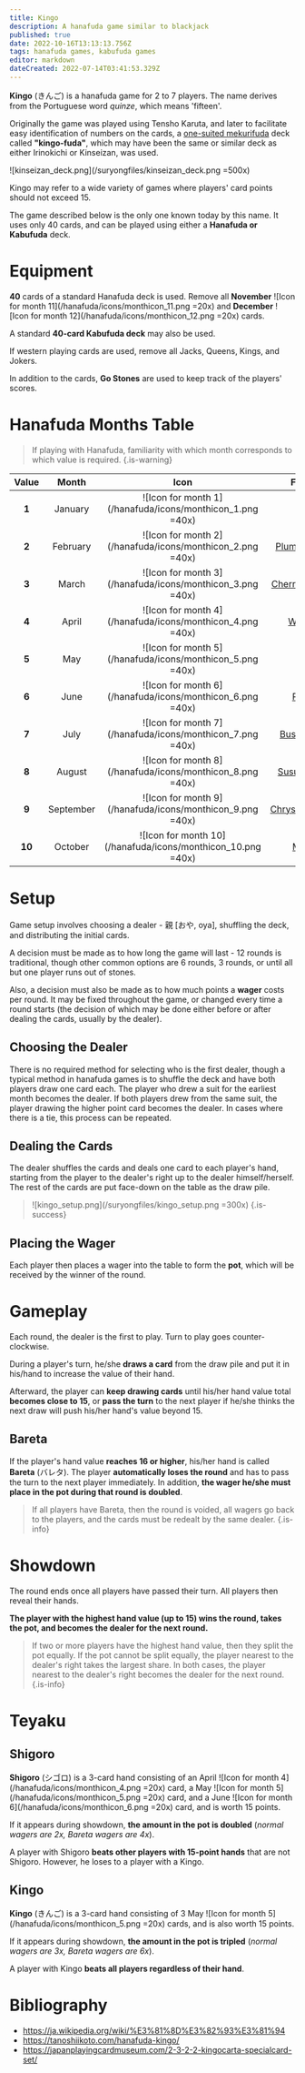 ```yaml
---
title: Kingo
description: A hanafuda game similar to blackjack
published: true
date: 2022-10-16T13:13:13.756Z
tags: hanafuda games, kabufuda games
editor: markdown
dateCreated: 2022-07-14T03:41:53.329Z
---
```


**Kingo** (きんご) is a hanafuda game for 2 to 7 players. The name derives from the Portuguese word *quinze*, which means 'fifteen'.

Originally the game was played using Tensho Karuta, and later to facilitate easy identification of numbers on the cards, a [one-suited mekurifuda](/en/one-suited-mekurifuda-variants) deck called **"kingo-fuda"**, which may have been the same or similar deck as either Irinokichi or Kinseizan, was used.

![kinseizan_deck.png](/suryongfiles/kinseizan_deck.png =500x)

Kingo may refer to a wide variety of games where players' card points should not exceed 15. 

The game described below is the only one known today by this name. It uses only 40 cards, and can be played using either a **Hanafuda or Kabufuda** deck.

# Equipment
**40** cards of a standard Hanafuda deck is used. Remove all **November** ![Icon for month 11](/hanafuda/icons/monthicon_11.png =20x) and **December** ![Icon for month 12](/hanafuda/icons/monthicon_12.png =20x) cards.

A standard **40-card Kabufuda deck** may also be used.

If western playing cards are used, remove all Jacks, Queens, Kings, and Jokers.

In addition to the cards, **Go Stones** are used to keep track of the players' scores.

# Hanafuda Months Table
>If playing with Hanafuda, familiarity with which month corresponds to which value is required.
{.is-warning}

|Value|Month|Icon|Flower|
|:---:|:---:|:---:|:---:|
|**1**|January|![Icon for month 1](/hanafuda/icons/monthicon_1.png =40x)|[Pine](/en/hanafuda/suits/pine)|
|**2**|February|![Icon for month 2](/hanafuda/icons/monthicon_2.png =40x)|[Plum Blossom](/en/hanafuda/suits/plum-blossom)|
|**3**|March|![Icon for month 3](/hanafuda/icons/monthicon_3.png =40x)|[Cherry Blossom](/en/hanafuda/suits/cherry-blossom)|
|**4**|April|![Icon for month 4](/hanafuda/icons/monthicon_4.png =40x)|[Wisteria](/en/hanafuda/suits/wisteria)|
|**5**|May|![Icon for month 5](/hanafuda/icons/monthicon_5.png =40x)|[Iris](/en/hanafuda/suits/iris)|
|**6**|June|![Icon for month 6](/hanafuda/icons/monthicon_6.png =40x)|[Peony](/en/hanafuda/suits/peony)|
|**7**|July|![Icon for month 7](/hanafuda/icons/monthicon_7.png =40x)|[Bush Clover](/en/hanafuda/suits/bush-clover)|
|**8**|August|![Icon for month 8](/hanafuda/icons/monthicon_8.png =40x)|[Susuki Grass](/en/hanafuda/suits/susuki-grass)|
|**9**|September|![Icon for month 9](/hanafuda/icons/monthicon_9.png =40x)|[Chrysanthemum](/en/hanafuda/suits/chrysanthemum)|
|**10**|October|![Icon for month 10](/hanafuda/icons/monthicon_10.png =40x)|[Maple](/en/hanafuda/suits/maple)|

# Setup
Game setup involves choosing a dealer - 親 [おや, oya], shuffling the deck, and distributing the initial cards.

A decision must be made as to how long the game will last - 12 rounds is traditional, though other common options are 6 rounds, 3 rounds, or until all but one player runs out of stones.

Also, a decision must also be made as to how much points a **wager** costs per round. It may be fixed throughout the game, or changed every time a round starts (the decision of which may be done either before or after dealing the cards, usually by the dealer).

## Choosing the Dealer
There is no required method for selecting who is the first dealer, though a typical method in hanafuda games is to shuffle the deck and have both players draw one card each. The player who drew a suit for the earliest month becomes the dealer. If both players drew from the same suit, the player drawing the higher point card becomes the dealer. In cases where there is a tie, this process can be repeated.

## Dealing the Cards
The dealer shuffles the cards and deals one card to each player's hand, starting from the player to the dealer's right up to the dealer himself/herself. The rest of the cards are put face-down on the table as the draw pile.

> ![kingo_setup.png](/suryongfiles/kingo_setup.png =300x)
{.is-success}

## Placing the Wager
Each player then places a wager into the table to form the **pot**, which will be received by the winner of the round.

# Gameplay
Each round, the dealer is the first to play. Turn to play goes counter-clockwise.

During a player's turn, he/she **draws a card** from the draw pile and put it in his/hand to increase the value of their hand.

Afterward, the player can **keep drawing cards** until his/her hand value total **becomes close to 15**, or **pass the turn** to the next player if he/she thinks the next draw will push his/her hand's value beyond 15.

## Bareta
If the player's hand value **reaches 16 or higher**, his/her hand is called **Bareta** (バレタ). The player **automatically loses the round** and has to pass the turn to the next player immediately. In addition, **the wager he/she must place in the pot during that round is doubled**.

> If all players have Bareta, then the round is voided, all wagers go back to the players, and the cards must be redealt by the same dealer.
{.is-info}

# Showdown
The round ends once all players have passed their turn. All players then reveal their hands.

**The player with the highest hand value (up to 15) wins the round, takes the pot, and becomes the dealer for the next round.**

> If two or more players have the highest hand value, then they split the pot equally. If the pot cannot be split equally, the player nearest to the dealer's right takes the largest share. In both cases, the player nearest to the dealer's right becomes the dealer for the next round.
{.is-info}

# Teyaku
## Shigoro
**Shigoro** (シゴロ) is a 3-card hand consisting of an April ![Icon for month 4](/hanafuda/icons/monthicon_4.png =20x) card, a May ![Icon for month 5](/hanafuda/icons/monthicon_5.png =20x) card, and a June ![Icon for month 6](/hanafuda/icons/monthicon_6.png =20x) card, and is worth 15 points.

If it appears during showdown, **the amount in the pot is doubled** (*normal wagers are 2x, Bareta wagers are 4x*).

A player with Shigoro **beats other players with 15-point hands** that are not Shigoro. However, he loses to a player with a Kingo.

## Kingo
**Kingo** (きんご) is a 3-card hand consisting of 3 May ![Icon for month 5](/hanafuda/icons/monthicon_5.png =20x) cards, and is also worth 15 points.

If it appears during showdown, **the amount in the pot is tripled** (*normal wagers are 3x, Bareta wagers are 6x*).

A player with Kingo **beats all players regardless of their hand**.

# Bibliography
- https://ja.wikipedia.org/wiki/%E3%81%8D%E3%82%93%E3%81%94
- https://tanoshiikoto.com/hanafuda-kingo/
- https://japanplayingcardmuseum.com/2-3-2-2-kingocarta-specialcard-set/